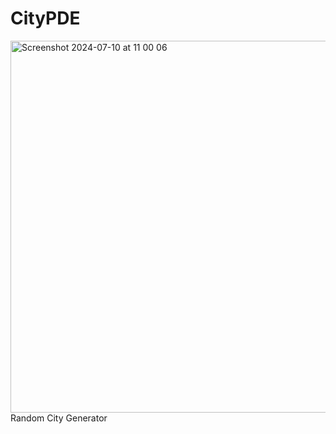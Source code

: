 # CityPDE
<img width="595" alt="Screenshot 2024-07-10 at 11 00 06" src="https://github.com/JoeMighty/CityPDE/assets/18178462/cd2fea92-f3e1-4ede-82b9-798cebf38355">
Random City Generator
